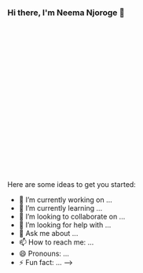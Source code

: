 ### Hi there, I'm Neema Njoroge 👋

<div align="center">
  <img scr="https://media.giphy.com/media/iz6U2S8aF7OUmKhCX2/giphy.gif"widh="600"height="300"/>
</div>

Here are some ideas to get you started:

- 🔭 I’m currently working on ...
- 🌱 I’m currently learning ...
- 👯 I’m looking to collaborate on ...
- 🤔 I’m looking for help with ...
- 💬 Ask me about ...
- 📫 How to reach me: ...
- 😄 Pronouns: ...
- ⚡ Fun fact: ...
-->
